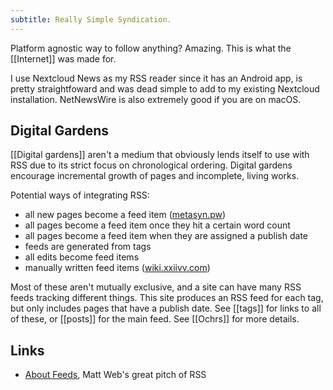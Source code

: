 ```yaml
---
subtitle: Really Simple Syndication.
---
```

Platform agnostic way to follow anything?  Amazing.  This is what the [[Internet]] was made for.

I use Nextcloud News as my RSS reader since it has an Android app, is pretty straightfoward and was dead simple to add to my existing Nextcloud installation.  NetNewsWire is also extremely good if you are on macOS.

## Digital Gardens

[[Digital gardens]] aren't a medium that obviously lends itself to use with RSS due to its strict focus on chronological ordering.  Digital gardens encourage incremental growth of pages and incomplete, living works.

Potential ways of integrating RSS:

- all new pages become a feed item ([metasyn.pw](https://metasyn.pw))
- all pages become a feed item once they hit a certain word count
- all pages become a feed item when they are assigned a publish date
- feeds are generated from tags
- all edits become feed items
- manually written feed items ([wiki.xxiivv.com](https://wiki.xxiivv.com))

Most of these aren't mutually exclusive, and a site can have many RSS feeds tracking different things. This site produces an RSS feed for each tag, but only includes pages that have a publish date.  See [[tags]] for links to all of these, or [[posts]] for the main feed.  See [[Ochrs]] for more details.

## Links

- [About Feeds](https://aboutfeeds.com/), Matt Web's great pitch of RSS